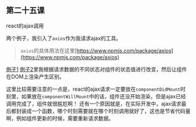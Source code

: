 ## 第二十五课

react的ajax调用

两个例子，我引入了``axios``作为我请求ajax的工具。

> ``axios``的具体用法在这里[https://www.npmjs.com/package/axios](https://www.npmjs.com/package/axios)

[例子1](https://github.com/daoyi7/r/blob/master/src/study/study-25/study-25.js)
[例子2](https://github.com/daoyi7/r/blob/master/src/study/study-25/study-25-1.js)里我根据请求数据的不同状态对组件的状态值进行改变，然后让组件在DOM上渲染产生区别。

这里比较需要注意的一点是，react的ajax请求一定要放在``componentDidMount``时刻里，如果放在``componentWillMount``中的话，组件还没开始渲染，但是ajax已经调用完成了，组件就很尴尬啊！
还有一个原因就是，在实际开发中，ajax请求最后都封装成一个函数，哪个时刻需要就在哪个时刻调用就好了，这也是节省代码量啊，例如组件更新的时候，需要重新请求数据。
